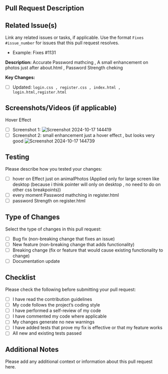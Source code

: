 ## Pull Request Description

## Related Issue(s)

Link any related issues or tasks, if applicable. Use the format `Fixes #issue_number` for issues that this pull request resolves.
- Example: Fixes #1131

**Description:**
Accurate Password mathcing  , A small enhancement on photos just after about.html , Password Strength cheking


**Key Changes:**

- [ ] Updated: `login.css , register.css , index.html , login.html,register.html`

## Screenshots/Videos (if applicable)

Hover Effect
- [ ] Screenshot 1:
![Screenshot 2024-10-17 144419](https://github.com/user-attachments/assets/7d082260-af62-494e-86c6-066d0e29c3ca)
- [ ] Screenshot 2:
small enhancement just a hover effect , but looks very good
![Screenshot 2024-10-17 144739](https://github.com/user-attachments/assets/2ed370fd-cb63-4b5c-ba49-9f6cbd2e74ec)

## Testing

Please describe how you tested your changes:
- [ ] hover on Effect just on animalPhotos (Applied only for large screen like desktop (because i think pointer will only on desktop , no need to do on other css breakpoints))
- [ ] every moment Password mathching in register.html
- [ ] password Strength on register.html

## Type of Changes

Select the type of changes in this pull request:
- [ ] Bug fix (non-breaking change that fixes an issue)
- [ ] New feature (non-breaking change that adds functionality)
- [ ] Breaking change (fix or feature that would cause existing functionality to change)
- [ ] Documentation update

## Checklist

Please check the following before submitting your pull request:
- [ ] I have read the contribution guidelines
- [ ] My code follows the project’s coding style
- [ ] I have performed a self-review of my code
- [ ] I have commented my code where applicable
- [ ] My changes generate no new warnings
- [ ] I have added tests that prove my fix is effective or that my feature works
- [ ] All new and existing tests passed

## Additional Notes

Please add any additional context or information about this pull request here.
